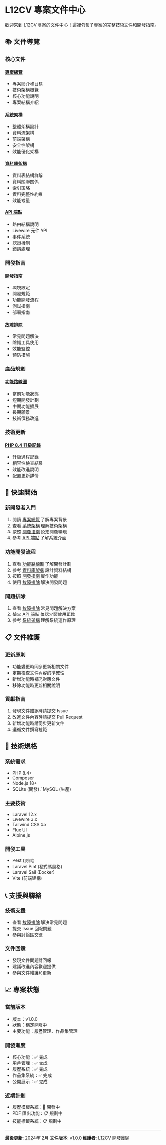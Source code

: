 # L12CV 專案文件中心

歡迎來到 L12CV 專案的文件中心！這裡包含了專案的完整技術文件和開發指南。

## 📚 文件導覽

### 核心文件

#### [專案總覽](./project-overview.md)
- 專案簡介和目標
- 技術架構概覽
- 核心功能說明
- 專案結構介紹

#### [系統架構](./architecture.md)
- 整體架構設計
- 資料流架構
- 前端架構
- 安全性架構
- 效能優化架構

#### [資料庫架構](./database-schema.md)
- 資料表結構詳解
- 資料關聯關係
- 索引策略
- 資料完整性約束
- 效能考量

#### [API 端點](./api-endpoints.md)
- 路由結構說明
- Livewire 元件 API
- 事件系統
- 認證機制
- 錯誤處理

### 開發指南

#### [開發指南](./development-guide.md)
- 環境設定
- 開發規範
- 功能開發流程
- 測試指南
- 部署指南

#### [故障排除](./troubleshooting.md)
- 常見問題解決
- 除錯工具使用
- 效能監控
- 預防措施

### 產品規劃

#### [功能路線圖](./features-roadmap.md)
- 當前功能狀態
- 短期開發計劃
- 中期功能擴展
- 長期願景
- 技術債務改進

### 技術更新

#### [PHP 8.4 升級記錄](./php-8.4-upgrade.md)
- 升級過程記錄
- 相容性檢查結果
- 效能改進說明
- 配置更新詳情

## 🚀 快速開始

### 新開發者入門
1. 閱讀 [專案總覽](./project-overview.md) 了解專案背景
2. 查看 [系統架構](./architecture.md) 理解技術架構
3. 按照 [開發指南](./development-guide.md) 設定開發環境
4. 參考 [API 端點](./api-endpoints.md) 了解系統介面

### 功能開發流程
1. 查看 [功能路線圖](./features-roadmap.md) 了解開發計劃
2. 參考 [資料庫架構](./database-schema.md) 設計資料結構
3. 按照 [開發指南](./development-guide.md) 實作功能
4. 使用 [故障排除](./troubleshooting.md) 解決開發問題

### 問題排除
1. 查看 [故障排除](./troubleshooting.md) 常見問題解決方案
2. 檢查 [API 端點](./api-endpoints.md) 確認介面使用正確
3. 參考 [系統架構](./architecture.md) 理解系統運作原理

## 📋 文件維護

### 更新原則
- 功能變更時同步更新相關文件
- 定期檢查文件內容的準確性
- 新增功能時補充對應文件
- 移除功能時更新相關說明

### 貢獻指南
1. 發現文件錯誤時請提交 Issue
2. 改進文件內容時請提交 Pull Request
3. 新增功能時請同步更新文件
4. 遵循文件撰寫規範

## 🔧 技術規格

### 系統需求
- PHP 8.4+
- Composer
- Node.js 18+
- SQLite (開發) / MySQL (生產)

### 主要技術
- Laravel 12.x
- Livewire 3.x
- Tailwind CSS 4.x
- Flux UI
- Alpine.js

### 開發工具
- Pest (測試)
- Laravel Pint (程式碼風格)
- Laravel Sail (Docker)
- Vite (前端建構)

## 📞 支援與聯絡

### 技術支援
- 查看 [故障排除](./troubleshooting.md) 解決常見問題
- 提交 Issue 回報問題
- 參與討論區交流

### 文件回饋
- 發現文件問題請回報
- 建議改進內容歡迎提供
- 參與文件維護和更新

## 📈 專案狀態

### 當前版本
- 版本：v1.0.0
- 狀態：穩定開發中
- 主要功能：履歷管理、作品集管理

### 開發進度
- 核心功能：✅ 完成
- 用戶管理：✅ 完成
- 履歷系統：✅ 完成
- 作品集系統：✅ 完成
- 公開展示：✅ 完成

### 近期計劃
- 履歷模板系統：🔄 開發中
- PDF 匯出功能：📋 規劃中
- 技能標籤系統：📋 規劃中

---

**最後更新**: 2024年12月
**文件版本**: v1.0.0
**維護者**: L12CV 開發團隊
